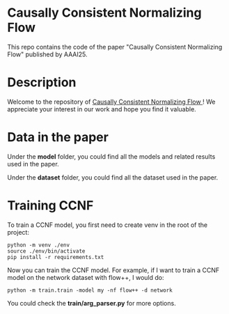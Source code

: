 # Causally Consistent Normalizing Flow
This repo contains the code of the paper "Causally Consistent Normalizing Flow" published by AAAI25.

# Description
Welcome to the repository of [Causally Consistent Normalizing Flow
](https://arxiv.org/abs/2412.12401)! We appreciate your interest in our work and hope you find it valuable.

# Data in the paper
Under the **model** folder, you could find all the models and related results used in the paper.

Under the **dataset** folder, you could find all the dataset used in the paper.

# Training CCNF
To train a CCNF model, you first need to create venv in the root of the project:

    python -m venv ./env  
    source ./env/bin/activate
    pip install -r requirements.txt

Now you can train the CCNF model. For example, if I want to train a CCNF model on the network dataset with flow++, I would do:
    
    python -m train.train -model my -nf flow++ -d network

You could check the **train/arg_parser.py** for more options. 